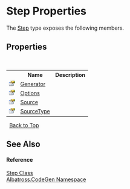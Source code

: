 # Step Properties
 

The <a href="97A19E51">Step</a> type exposes the following members.


## Properties
&nbsp;<table><tr><th></th><th>Name</th><th>Description</th></tr><tr><td>![Public property](media/pubproperty.gif "Public property")</td><td><a href="C8D096C2">Generator</a></td><td /></tr><tr><td>![Public property](media/pubproperty.gif "Public property")</td><td><a href="C602184E">Options</a></td><td /></tr><tr><td>![Public property](media/pubproperty.gif "Public property")</td><td><a href="EC727BC5">Source</a></td><td /></tr><tr><td>![Public property](media/pubproperty.gif "Public property")</td><td><a href="C240978E">SourceType</a></td><td /></tr></table>&nbsp;
<a href="#step-properties">Back to Top</a>

## See Also


#### Reference
<a href="97A19E51">Step Class</a><br /><a href="DCDDD28E">Albatross.CodeGen Namespace</a><br />